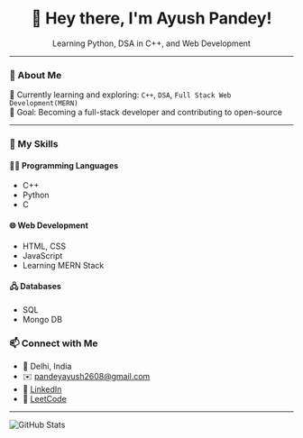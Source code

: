 
<h1 align="center">👋 Hey there, I'm Ayush Pandey!</h1>

<p align="center">
Learning Python, DSA in C++, and Web Development  <br />
</p>

---

### 🎯 About Me

🌱 Currently learning and exploring: `C++`, `DSA`, `Full Stack Web Development(MERN)`  
🎯 Goal: Becoming a full-stack developer and contributing to open-source  

---

### 🔧 My Skills

#### 👨‍💻 Programming Languages
- C++
- Python
- C

#### 🌐 Web Development
- HTML, CSS
- JavaScript
- Learning MERN Stack

#### 🖧 Databases
- SQL
- Mongo DB

### 📫 Connect with Me
- 📍 Delhi, India
- ✉️ [pandeyayush2608@gmail.com](mailto:pandeyayush2608@gmail.com)
- 💼 [LinkedIn](https://linkedin.com/in/ayushpandey2608)
- 🧠 [LeetCode](https://leetcode.com/u/PANDEY260804/)

---

![GitHub Stats](https://github-readme-stats.vercel.app/api?username=pandeyayush2608&show_icons=true&theme=tokyonight)


<!--
**pandeyayush2608/pandeyayush2608** is a ✨ _special_ ✨ repository because its `README.md` (this file) appears on your GitHub profile.

Here are some ideas to get you started:

- 🔭 I’m currently working on ...
- 🌱 I’m currently learning ...
- 👯 I’m looking to collaborate on ...
- 🤔 I’m looking for help with ...
- 💬 Ask me about ...
- 📫 How to reach me: ...
- 😄 Pronouns: ...
- ⚡ Fun fact: ...
-->
